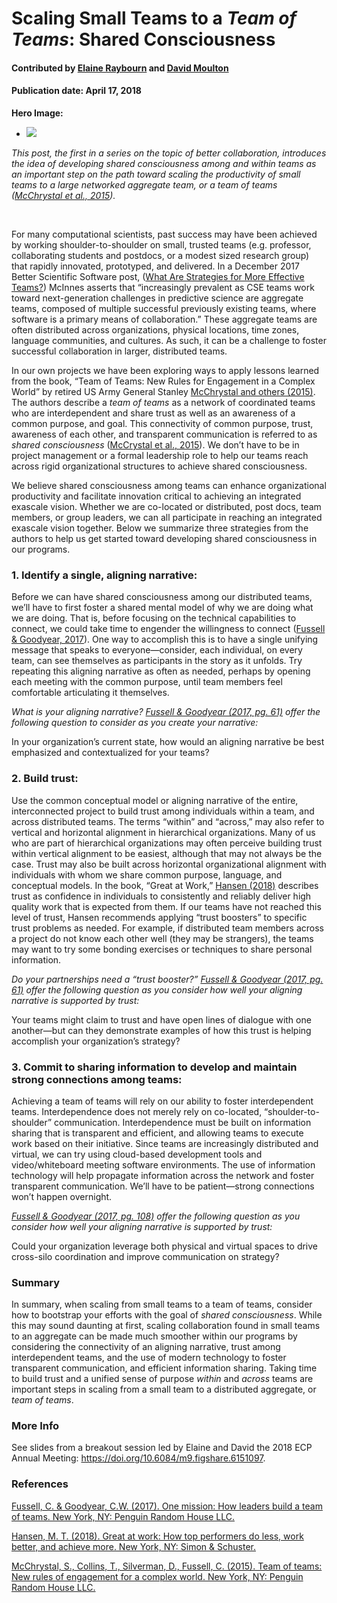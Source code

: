 # Scaling Small Teams to a *Team of Teams*: Shared Consciousness

#### Contributed by [Elaine Raybourn](https://github.com/elaineraybourn "Elaine Raybourn GitHub Profile") and [David Moulton](https://github.com/jd-moulton "David Moulton GitHub Profile")

#### Publication date: April 17, 2018

**Hero Image:**
 
- <img src='https://github.com/betterscientificsoftware/images/raw/master/Blog_TeamworkImage_Blue_1176_432.jpg' />

*This post, the first in a series on the topic of better collaboration, introduces the idea of developing shared consciousness among and within teams as an important step on the path toward scaling the productivity of small teams to a large networked aggregate team, or a *team of teams* ([McChrystal et al., 2015](#user-content-ref-mcchrystal2015)).*

<br>

For many computational scientists, past success may have been achieved by working shoulder-to-shoulder on small, trusted teams (e.g.  professor, collaborating students and postdocs, or a modest sized research group) that rapidly innovated, prototyped, and delivered. In a December 2017 Better Scientific Software post, ([What Are Strategies for More Effective Teams?](https://bssw.io/resources/what-are-strategies-for-more-effective-teams)) McInnes asserts that “increasingly prevalent as CSE teams work toward next-generation challenges in predictive science are aggregate teams, composed of multiple successful previously existing teams, where software is a primary means of collaboration.” These aggregate teams are often distributed across organizations, physical locations, time zones, language communities, and cultures. As such, it can be a challenge to foster successful collaboration in larger, distributed teams. 

In our own projects we have been exploring ways to apply lessons learned from the book, “Team of Teams: New Rules for Engagement in a Complex World” by retired US Army General Stanley [McChrystal and others (2015)](#user-content-ref-mcchrystal2015). The authors describe a *team of teams* as a network of coordinated teams who are interdependent and share trust as well as an awareness of a common purpose, and goal. This connectivity of common purpose, trust, awareness of each other, and transparent communication is referred to as *shared consciousness*  ([McCrystal et al., 2015](#user-content-ref-mcchrystal2015)). We don’t have to be in project management or a formal leadership role to help our teams reach across rigid organizational structures to achieve shared consciousness. 

We believe shared consciousness among teams can enhance organizational productivity and facilitate innovation critical to achieving an integrated exascale vision. Whether we are co-located or distributed, post docs, team members, or group leaders, we can all participate in reaching an integrated exascale vision together. Below we summarize three strategies from the authors to help us get started toward developing shared consciousness in our programs. 

### 1. Identify a single, aligning narrative: 

Before we can have shared consciousness among our distributed teams, we’ll have to first foster a shared mental model of why we are doing what we are doing. That is, before focusing on the technical capabilities to connect, we could take time to engender the willingness to connect ([Fussell & Goodyear, 2017](#user-content-ref-fussell2017)).  One way to accomplish this is to have a single unifying message that speaks to everyone—consider, each individual, on every team, can see themselves as participants in the story as it unfolds. Try repeating this aligning narrative as often as needed, perhaps by opening each meeting with the common purpose, until team members feel comfortable articulating it themselves.

*What is your aligning narrative? [Fussell & Goodyear (2017, pg. 61)](#user-content-ref-fussell2017) offer the following question to consider as you create your narrative:*

In your organization’s current state, how would an aligning narrative be best emphasized and contextualized for your teams?

### 2. Build trust: 

Use the common conceptual model or aligning narrative of the entire, interconnected project to build trust among individuals within a team, and across distributed teams. The terms “within” and “across,” may also refer to vertical and horizontal alignment in hierarchical organizations. Many of us who are part of hierarchical organizations may often perceive building trust within vertical alignment to be easiest, although that may not always be the case. Trust may also be built across horizontal organizational alignment with individuals with whom we share common purpose, language, and conceptual models. In the book, “Great at Work,” [Hansen (2018)](#user-content-ref-hansen2018) describes trust as confidence in individuals to consistently and reliably deliver high quality work that is expected from them. If our teams have not reached this level of trust, Hansen recommends applying “trust boosters” to specific trust problems as needed. For example, if distributed team members across a project do not know each other well (they may be strangers), the teams may want to try some bonding exercises or techniques to share personal information.

*Do your partnerships need a “trust booster?” [Fussell & Goodyear (2017, pg. 61)](#user-content-ref-fussell2017) offer the following question as you consider how well your aligning narrative is supported by trust:*

Your teams might claim to trust and have open lines of dialogue with one another—but can they demonstrate examples of how this trust is helping accomplish your organization’s strategy?

### 3. Commit to sharing information to develop and maintain strong connections among teams:  

Achieving a team of teams will rely on our ability to foster interdependent teams. Interdependence does not merely rely on co-located, “shoulder-to-shoulder” communication. Interdependence must be built on information sharing that is transparent and efficient, and allowing teams to execute work based on their initiative. Since teams are increasingly distributed and virtual, we can try using cloud-based development tools and video/whiteboard meeting software environments. The use of information technology will help propagate information across the network and foster transparent communication. We’ll have to be patient—strong connections won’t happen overnight. 

*[Fussell & Goodyear (2017, pg. 108)](#user-content-ref-fussell2017) offer the following question as you consider how well your aligning narrative is supported by trust:*

Could your organization leverage both physical and virtual spaces to drive cross-silo coordination and improve communication on strategy?

### Summary
In summary, when scaling from small teams to a team of teams, consider how to bootstrap your efforts with the goal of *shared consciousness*. While this may sound daunting at first, scaling collaboration found in small teams to an aggregate can be made much smoother within our programs by considering the connectivity of an aligning narrative, trust among interdependent teams, and the use of modern technology to foster transparent communication, and efficient information sharing. Taking time to build trust and a unified sense of purpose *within* and *across* teams are important steps in scaling from a small team to a distributed aggregate, or *team of teams*. 

### More Info
See slides from a breakout session led by Elaine and David the 2018 ECP Annual Meeting: https://doi.org/10.6084/m9.figshare.6151097.

### References
<a id="ref-fussell2017"></a>[Fussell, C. & Goodyear, C.W. (2017). One mission: How leaders build a team of teams. New York, NY: Penguin Random House LLC.](http://a.co/5e1O2Gw)

<a id="ref-hansen2018"></a>[Hansen, M. T. (2018). Great at work: How top performers do less, work better, and achieve more. New York, NY: Simon & Schuster.](http://a.co/0GVBs08)

<a id="ref-mcchrystal2015"></a>[McChrystal, S., Collins, T., Silverman, D., Fussell, C. (2015). Team of teams: New rules of engagement for a complex world. New York, NY: Penguin Random House LLC.](http://a.co/38vFE6K)

<!---
Publish: Yes
Categories: collaboration
Topics: discussion forums, Q&A sites, projects and organizations
Tags: bssw-blog-article
Level: 2
Prerequisites: default
Aggregate: none

SAND #: SAND2018-3296 W
Image owned or licensed by Sandia
--->
